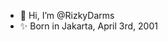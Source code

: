 - 👋 Hi, I’m @RizkyDarms
- ✨ Born in Jakarta, April 3rd, 2001

<!---
RizkyDarms/RizkyDarms is a ✨ special ✨ repository because its `README.md` (this file) appears on your GitHub profile.
You can click the Preview link to take a look at your changes.
--->
